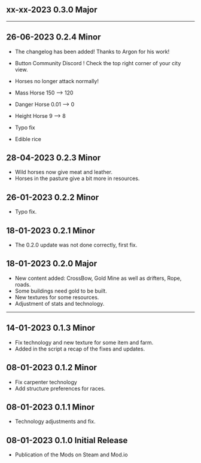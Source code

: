 ## xx-xx-2023 0.3.0 Major

---
## 26-06-2023 0.2.4 Minor
- The changelog has been added! Thanks to Argon for his work!
- Button Community Discord ! Check the top right corner of your city view.


- Horses no longer attack normally!
- Mass Horse 150 --> 120
- Danger Horse 0.01 --> 0
- Height Horse 9 --> 8


- Typo fix
- Edible rice

## 28-04-2023 0.2.3 Minor
- Wild horses now give meat and leather.
- Horses in the pasture give a bit more in resources.

## 26-01-2023 0.2.2 Minor
- Typo fix.

## 18-01-2023 0.2.1 Minor
- The 0.2.0 update was not done correctly, first fix.

## 18-01-2023 0.2.0 Major
- New content added: CrossBow, Gold Mine as well as drifters, Rope, roads.
- Some buildings need gold to be built.
- New textures for some resources.
- Adjustment of stats and technology.

---
## 14-01-2023 0.1.3 Minor
- Fix technology and new texture for some item and farm.
- Added in the script a recap of the fixes and updates.

## 08-01-2023 0.1.2 Minor
- Fix carpenter technology
- Add structure preferences for races.

## 08-01-2023 0.1.1 Minor
- Technology adjustments and fix.

## 08-01-2023 0.1.0 Initial Release
- Publication of the Mods on Steam and Mod.io